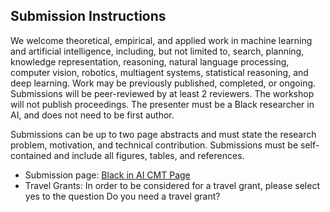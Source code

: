 ## Submission Instructions

We welcome theoretical, empirical, and applied work in machine learning and artificial intelligence, including, but not limited to, search, planning, knowledge representation, reasoning, natural language processing, computer vision, robotics, multiagent systems, statistical reasoning, and deep learning. Work may be previously published, completed, or ongoing. Submissions will be peer-reviewed by at least 2 reviewers. The workshop will not publish proceedings. The presenter must be a Black researcher in AI, and does not need to be first author.

Submissions can be up to two page abstracts and must state the research problem, motivation, and technical contribution. Submissions must be self-contained and include all figures, tables, and references.

- Submission page: [Black in AI CMT Page](https://cmt3.research.microsoft.com/User/Login?ReturnUrl=%2FBLACKINAI2017)
- Travel Grants: In order to be considered for a travel grant, please select yes to the question Do you need a travel grant?
